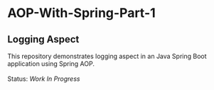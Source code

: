 # AOP-With-Spring-Part-1 
## Logging Aspect
This repository demonstrates logging aspect in an Java Spring Boot application using Spring AOP.<br><br>
Status:  <i>Work In Progress</i>
